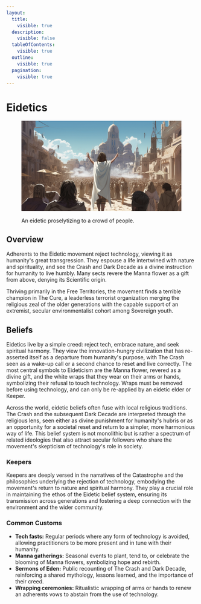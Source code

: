 ```yaml
---
layout:
  title:
    visible: true
  description:
    visible: false
  tableOfContents:
    visible: true
  outline:
    visible: true
  pagination:
    visible: true
---
```


# Eidetics

<figure><img src="../../../.gitbook/assets/eidetics.png" alt=""><figcaption><p>An eidetic proselytizing to a crowd of people.</p></figcaption></figure>

## Overview

Adherents to the Eidetic movement reject technology, viewing it as humanity's great transgression. They espouse a life intertwined with nature and spirituality, and see the Crash and Dark Decade as a divine instruction for humanity to live humbly. Many sects revere the Manna flower as a gift from above, denying its Scientific origin.

Thriving primarily in the Free Territories, the movement finds a terrible champion in The Cure, a leaderless terrorist organization merging the religious zeal of the older generations with the capable support of an extremist, secular environmentalist cohort among Sovereign youth.

## Beliefs

Eidetics live by a simple creed: reject tech, embrace nature, and seek spiritual harmony. They view the innovation-hungry civilization that has re-asserted itself as a departure from humanity's purpose, with The Crash seen as a wake-up call or a second chance to reset and live correctly. The most central symbols to Eideticism are the Manna flower, revered as a divine gift, and the white wraps that they wear on their arms or hands, symbolizing their refusal to touch technology. Wraps must be removed before using technology, and can only be re-applied by an eidetic elder or Keeper.

Across the world, eidetic beliefs often fuse with local religious traditions. The Crash and the subsequent Dark Decade are interpreted through the religious lens, seen either as divine punishment for humanity's hubris or as an opportunity for a societal reset and return to a simpler, more harmonious way of life. This belief system is not monolithic but is rather a spectrum of related ideologies that also attract secular followers who share the movement's skepticism of technology's role in society.

### Keepers

Keepers are deeply versed in the narratives of the Catastrophe and the philosophies underlying the rejection of technology, embodying the movement's return to nature and spiritual harmony. They play a crucial role in maintaining the ethos of the Eidetic belief system, ensuring its transmission across generations and fostering a deep connection with the environment and the wider community.

### Common Customs

* **Tech fasts:** Regular periods where any form of technology is avoided, allowing practitioners to be more present and in tune with their humanity.
* **Manna gatherings:** Seasonal events to plant, tend to, or celebrate the blooming of Manna flowers, symbolizing hope and rebirth.
* **Sermons of Eden:** Public recounting of The Crash and Dark Decade, reinforcing a shared mythology, lessons learned, and the importance of their creed.
* **Wrapping ceremonies:** Ritualistic wrapping of arms or hands to renew an adherents vows to abstain from the use of technology.
